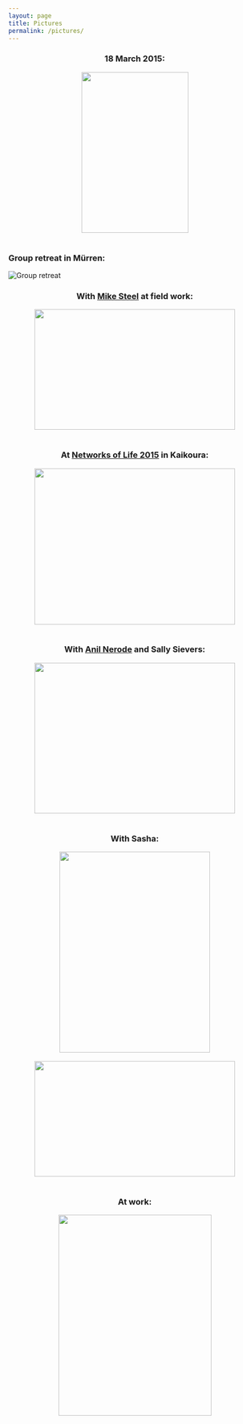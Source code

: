 ```yaml
---
layout: page
title: Pictures
permalink: /pictures/
---
```


<h3 style="text-align:center">18 March 2015:</h3>
<div style="text-align:center"><a href="https://sites.google.com/a/gavruskin.com/alexander/pictures/Gavryushkin2015_03_18.jpg?attredirects=0"><img border="0" height="320" src="https://sites.google.com/a/gavruskin.com/alexander/pictures/Gavryushkin2015_03_18.jpg" width="213"></a></div><br>

### Group retreat in Mürren:
![Group retreat](/assets/Murren_retreat.jpg)

<h3 style="text-align:center">With <a href="http://www.math.canterbury.ac.nz/~m.steel/">Mike Steel</a> at field work:</h3>
<div style="text-align:center"><a href="https://sites.google.com/a/gavruskin.com/alexander/pictures/20150209_132931.jpg?attredirects=0"><img border="0" height="240" src="https://sites.google.com/a/gavruskin.com/alexander/pictures/20150209_132931.jpg" width="400"></a></div><br>

<h3 style="text-align:center">At <a href="http://www.math.canterbury.ac.nz/bio/events/kaikoura2015/">Networks of Life 2015</a> in Kaikoura:</h3>
<div style="text-align:center"><a href="https://sites.google.com/a/gavruskin.com/alexander/pictures/kaikoura2015_04.jpg?attredirects=0"><img border="0" height="311" src="https://sites.google.com/a/gavruskin.com/alexander/pictures/kaikoura2015_04.jpg" width="400"></a></div><br>

<h3 style="text-align:center">With <a href="http://www.math.cornell.edu/~anil/">Anil Nerode</a> and Sally Sievers:</h3>
<div style="text-align:center"><a href="https://sites.google.com/a/gavruskin.com/alexander/pictures/anil.jpg?attredirects=0"><img border="0" height="300" src="https://sites.google.com/a/gavruskin.com/alexander/pictures/anil.jpg" width="400"></a></div><br>

<h3 style="text-align:center">With Sasha:</h3>
<div style="text-align:center"><a href="https://sites.google.com/a/gavruskin.com/alexander/pictures/sasha.jpg?attredirects=0"><img border="0" height="400" src="https://sites.google.com/a/gavruskin.com/alexander/pictures/sasha.jpg" width="300"></a></div><br>

<div style="text-align:center"><a href="https://sites.google.com/a/gavruskin.com/alexander/pictures/ss.jpg?attredirects=0"><img border="0" height="230" src="https://sites.google.com/a/gavruskin.com/alexander/pictures/ss.jpg" width="400"></a></div><br>

<h3 style="text-align:center">At work:</h3>
<div style="text-align:center"><a href="https://sites.google.com/a/gavruskin.com/alexander/pictures/work.jpg?attredirects=0"><img border="0" height="400" src="https://sites.google.com/a/gavruskin.com/alexander/pictures/work.jpg" width="305"></a></div>

